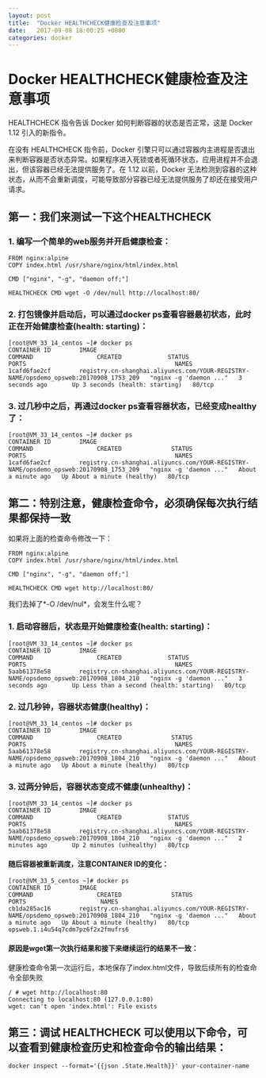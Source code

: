 ```yaml
---
layout: post
title:  "Docker HEALTHCHECK健康检查及注意事项"
date:   2017-09-08 18:00:25 +0800
categories: docker
---
```


# Docker HEALTHCHECK健康检查及注意事项


HEALTHCHECK 指令告诉 Docker 如何判断容器的状态是否正常，这是 Docker 1.12 引入的新指令。

在没有 HEALTHCHECK 指令前，Docker 引擎只可以通过容器内主进程是否退出来判断容器是否状态异常。如果程序进入死锁或者死循环状态，应用进程并不会退出，但该容器已经无法提供服务了。在 1.12 以前，Docker 无法检测到容器的这种状态，从而不会重新调度，可能导致部分容器已经无法提供服务了却还在接受用户请求。


## 第一：我们来测试一下这个HEALTHCHECK

### 1. 编写一个简单的web服务并开启健康检查：
```
FROM nginx:alpine
COPY index.html /usr/share/nginx/html/index.html

CMD ["nginx", "-g", "daemon off;"]

HEALTHCHECK CMD wget -O /dev/null http://localhost:80/

```


### 2. 打包镜像并启动后，可以通过docker ps查看容器最初状态，此时正在开始健康检查(health: starting)：
```
[root@VM_33_14_centos ~]# docker ps
CONTAINER ID        IMAGE                                                                           COMMAND                  CREATED             STATUS                            PORTS                                          NAMES
1cafd6fae2cf        registry.cn-shanghai.aliyuncs.com/YOUR-REGISTRY-NAME/opsdemo_opsweb:20170908_1753_209   "nginx -g 'daemon ..."   3 seconds ago       Up 3 seconds (health: starting)   80/tcp
```


### 3. 过几秒中之后，再通过docker ps查看容器状态，已经变成healthy了：
```
[root@VM_33_14_centos ~]# docker ps
CONTAINER ID        IMAGE                                                                           COMMAND                  CREATED              STATUS                        PORTS                                          NAMES
1cafd6fae2cf        registry.cn-shanghai.aliyuncs.com/YOUR-REGISTRY-NAME/opsdemo_opsweb:20170908_1753_209   "nginx -g 'daemon ..."   About a minute ago   Up About a minute (healthy)   80/tcp 
```







## 第二：特别注意，健康检查命令，必须确保每次执行结果都保持一致
如果将上面的检查命令修改一下：
```
FROM nginx:alpine
COPY index.html /usr/share/nginx/html/index.html

CMD ["nginx", "-g", "daemon off;"]

HEALTHCHECK CMD wget http://localhost:80/
```
我们去掉了*-O /dev/nul*，会发生什么呢？


### 1. 启动容器后，状态是开始健康检查(health: starting)：
```
[root@VM_33_14_centos ~]# docker ps
CONTAINER ID        IMAGE                                                                           COMMAND                  CREATED             STATUS                                     PORTS                                          NAMES
5aab61378e58        registry.cn-shanghai.aliyuncs.com/YOUR-REGISTRY-NAME/opsdemo_opsweb:20170908_1804_210   "nginx -g 'daemon ..."   3 seconds ago       Up Less than a second (health: starting)   80/tcp
```


### 2. 过几秒钟，容器状态健康(healthy)：
```
[root@VM_33_14_centos ~]# docker ps
CONTAINER ID        IMAGE                                                                           COMMAND                  CREATED              STATUS                        PORTS                                          NAMES
5aab61378e58        registry.cn-shanghai.aliyuncs.com/YOUR-REGISTRY-NAME/opsdemo_opsweb:20170908_1804_210   "nginx -g 'daemon ..."   About a minute ago   Up About a minute (healthy)   80/tcp 
```


### 3. 过两分钟后，容器状态变成不健康(unhealthy)：
```
[root@VM_33_14_centos ~]# docker ps
CONTAINER ID        IMAGE                                                                           COMMAND                  CREATED             STATUS                     PORTS                                          NAMES
5aab61378e58        registry.cn-shanghai.aliyuncs.com/YOUR-REGISTRY-NAME/opsdemo_opsweb:20170908_1804_210   "nginx -g 'daemon ..."   2 minutes ago       Up 2 minutes (unhealthy)   80/tcp 
```

#### 随后容器被重新调度，**注意CONTAINER ID的变化**：
```
[root@VM_33_5_centos ~]# docker ps
CONTAINER ID        IMAGE                                                                           COMMAND                  CREATED              STATUS                        PORTS                     NAMES
cb1da285ac16        registry.cn-shanghai.aliyuncs.com/YOUR-REGISTRY-NAME/opsdemo_opsweb:20170908_1804_210   "nginx -g 'daemon ..."   About a minute ago   Up About a minute (healthy)   80/tcp                    opsweb.1.i4u54q7cdm7pz6f2x2fmufrs6
```


#### 原因是wget第一次执行结果和接下来继续运行的**结果不一致**：
健康检查命令第一次运行后，本地保存了index.html文件，导致后续所有的检查命令全部失败
```
/ # wget http://localhost:80
Connecting to localhost:80 (127.0.0.1:80)
wget: can't open 'index.html': File exists
```





## 第三：调试 HEALTHCHECK 可以使用以下命令，可以查看到健康检查历史和检查命令的输出结果：
```
docker inspect --format='{{json .State.Health}}' your-container-name
```


